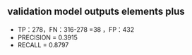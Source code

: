 ## validation model outputs elements plus

* TP：278，FN：316-278 =38 ，FP：432
* PRECISION = 0.3915
* RECALL = 0.8797

